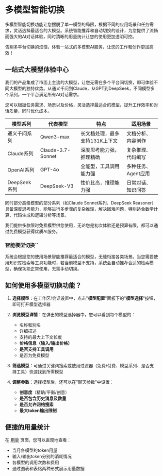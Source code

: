 # 多模型智能切换

多模型智能切换功能让您摆脱了单一模型的局限，根据不同的应用场景和任务需求，灵活选择最适合的大模型。系统智能推荐和自动切换的设计，为您提供了流畅而强大的AI对话体验，同时清晰的用量统计让您的使用更加透明可控。

告别多平台切换的烦恼，体验一站式的多模型AI服务，让您的工作和创作更加高效！

## 一站式大模型体验中心

我们的产品集成了市面上主流的大模型，让您无需在多个平台间切换，即可体验不同大模型的独特优势。从通义千问到Claude，从GPT到DeepSeek，不同模型多个系列，一个平台满足所有AI对话需求。

您可以根据任务需求、场景以及价格，灵活选择最适合的模型，提升工作效率和对话质量，同时优化成本。

| 模型系列 | 代表模型 | 特点 | 适用场景 |
|---------|---------|------|---------|
| 通义千问系列 | Qwen3-max | 长文档处理，最多支持131K上下文 | 文档分析、内容创作 |
| Claude系列 | Claude-3.7-Sonnet | 深度思考能力强，推理精确 | 复杂推理、代码编写 |
| OpenAI系列 | GPT-4o | 全能型，工具调用能力强 | 多种任务、Agent应用 |
| DeepSeek系列 | DeepSeek-V3 | 性价比高，推理能力强 | 日常对话、知识问答 |


同时部分高级模型的部分系列（如Claude Sonnet系列、DeepSeek Reasoner）具备深度思考能力，能够进行多步骤的复杂推理，解决困难问题，特别适合数学计算、代码生成和逻辑分析等场景。

我们提供多款限时免费模型供您使用，无论您是初次体验还是预算有限，都可以通过免费模型获得优质AI服务。

### 智能模型切换``

系统会根据您的使用场景智能推荐最适合的模型，无缝衔接各类场景。当您需要使用知识库检索等工具功能时，若当前模型不支持，系统会自动推荐合适的检索模型，确保功能正常使用，无需手动切换。

## 如何使用多模型切换功能？

1. **选择模型**：在工作区/会话设置中，点击"**模型配置**"面板下的"**模型选择**"按钮，即可打开模型选择器
2. **浏览模型详情**：在弹出的模型选择器中，您可以看到每个模型的：
    - 名称和别名
    - 详细描述
    - 支持的最大上下文长度
    - **价格信息（输入/输出价格）**
    - **是否支持工具调用**
    - 是否为免费模型

3. **筛选模型**：可通过关键词搜索或使用过滤器（免费/付费、模型系列、是否支持工具）快速找到所需模型
4. **调整参数**：选择模型后，还可以在"聊天参数"中设置：
    - **创意度**（精确/平衡/创意）
    - **是否包含历史消息及数量**
    - **是否允许网络搜索**
    - **最大token输出限制**

## 便捷的用量统计

在 [用量](https://chat.i-lingro.com/#/global-settings/usage) 页面，您可以直观地查看：
- 当月各模型的token用量
- 输入/输出token分别的消耗情况
- 各模型的调用次数和费用
- 通过图表和表格两种形式展示用量数据
